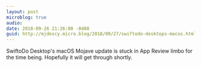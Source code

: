 ```yaml
---
layout: post
microblog: true
audio: 
date: 2018-09-26 21:26:00 -0400
guid: http://mjdescy.micro.blog/2018/09/27/swiftodo-desktops-macos.html
---
```

SwiftoDo Desktop's macOS Mojave update is stuck in App Review limbo for the time being. Hopefully it will get through shortly.
